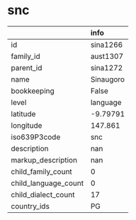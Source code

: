 # snc
|                      | info      |
|:---------------------|:----------|
| id                   | sina1266  |
| family_id            | aust1307  |
| parent_id            | sina1272  |
| name                 | Sinaugoro |
| bookkeeping          | False     |
| level                | language  |
| latitude             | -9.79791  |
| longitude            | 147.861   |
| iso639P3code         | snc       |
| description          | nan       |
| markup_description   | nan       |
| child_family_count   | 0         |
| child_language_count | 0         |
| child_dialect_count  | 17        |
| country_ids          | PG        |